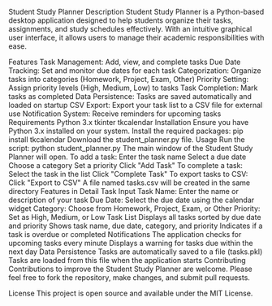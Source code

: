 Student Study Planner
Description
Student Study Planner is a Python-based desktop application designed to help students organize their tasks, assignments, and study schedules effectively. With an intuitive graphical user interface, it allows users to manage their academic responsibilities with ease.

Features
Task Management: Add, view, and complete tasks
Due Date Tracking: Set and monitor due dates for each task
Categorization: Organize tasks into categories (Homework, Project, Exam, Other)
Priority Setting: Assign priority levels (High, Medium, Low) to tasks
Task Completion: Mark tasks as completed
Data Persistence: Tasks are saved automatically and loaded on startup
CSV Export: Export your task list to a CSV file for external use
Notification System: Receive reminders for upcoming tasks
Requirements
Python 3.x
tkinter
tkcalendar
Installation
Ensure you have Python 3.x installed on your system.
Install the required packages:
pip install tkcalendar
Download the student_planner.py file.
Usage
Run the script:
python student_planner.py
The main window of the Student Study Planner will open.
To add a task:
Enter the task name
Select a due date
Choose a category
Set a priority
Click "Add Task"
To complete a task:
Select the task in the list
Click "Complete Task"
To export tasks to CSV:
Click "Export to CSV"
A file named tasks.csv will be created in the same directory
Features in Detail
Task Input
Task Name: Enter the name or description of your task
Due Date: Select the due date using the calendar widget
Category: Choose from Homework, Project, Exam, or Other
Priority: Set as High, Medium, or Low
Task List
Displays all tasks sorted by due date and priority
Shows task name, due date, category, and priority
Indicates if a task is overdue or completed
Notifications
The application checks for upcoming tasks every minute
Displays a warning for tasks due within the next day
Data Persistence
Tasks are automatically saved to a file (tasks.pkl)
Tasks are loaded from this file when the application starts
Contributing
Contributions to improve the Student Study Planner are welcome. Please feel free to fork the repository, make changes, and submit pull requests.

License
This project is open source and available under the MIT License.
